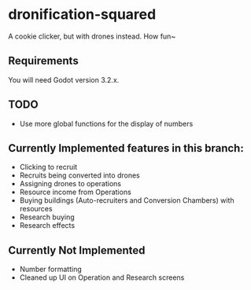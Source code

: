 # dronification-squared

A cookie clicker, but with drones instead. How fun~

## Requirements

You will need Godot version 3.2.x.

## TODO
- Use more global functions for the display of numbers 

## Currently Implemented features in this branch:
- Clicking to recruit
- Recruits being converted into drones
- Assigning drones to operations
- Resource income from Operations
- Buying buildings (Auto-recruiters and Conversion Chambers) with resources
- Research buying
- Research effects

## Currently Not Implemented
- Number formatting
- Cleaned up UI on Operation and Research screens

